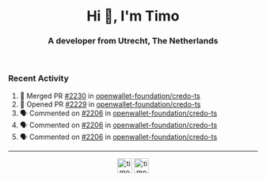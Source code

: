 <h1 align="center">Hi 👋, I'm Timo</h1>
<h3 align="center">A developer from Utrecht, The Netherlands</h3>
<br/>
<!-- https://github.com/rahuldkjain/github-profile-readme-generator --!>

<!--  <p align="left"><img src="https://github-readme-stats.vercel.app/api?username=timoglastra&show_icons=true&count_private=true&" alt="timoglastra" /></p> --!>

<!--
Github language stats
<p align="left"><img src="https://github-readme-stats.vercel.app/api/top-langs/?username=timoglastra&layout=compact" alt="timoglastra" /><p>
-->

<!-- Codestats language stats -->
<!-- <p align="left"><img src="https://codestats-readme.vercel.app/api/top-langs/?username=timoglastra&layout=compact&language_count=12" alt="timoglastra" /><p>    --!>
  
<h3>Recent Activity</h3>

<!--START_SECTION:activity-->
1. 🎉 Merged PR [#2230](https://github.com/openwallet-foundation/credo-ts/pull/2230) in [openwallet-foundation/credo-ts](https://github.com/openwallet-foundation/credo-ts)
2. 💪 Opened PR [#2229](https://github.com/openwallet-foundation/credo-ts/pull/2229) in [openwallet-foundation/credo-ts](https://github.com/openwallet-foundation/credo-ts)
3. 🗣 Commented on [#2206](https://github.com/openwallet-foundation/credo-ts/issues/2206#issuecomment-2721368157) in [openwallet-foundation/credo-ts](https://github.com/openwallet-foundation/credo-ts)
4. 🗣 Commented on [#2206](https://github.com/openwallet-foundation/credo-ts/issues/2206#issuecomment-2721028102) in [openwallet-foundation/credo-ts](https://github.com/openwallet-foundation/credo-ts)
5. 🗣 Commented on [#2206](https://github.com/openwallet-foundation/credo-ts/issues/2206#issuecomment-2721027668) in [openwallet-foundation/credo-ts](https://github.com/openwallet-foundation/credo-ts)
<!--END_SECTION:activity-->

---

<p align="center">
<a href="https://twitter.com/timoglastra" target="blank"><img align="center" src="https://cdn.jsdelivr.net/npm/simple-icons@3.0.1/icons/twitter.svg" alt="timoglastra" height="30" width="30" /></a>
<a href="https://linkedin.com/in/timoglastra" target="blank"><img align="center" src="https://cdn.jsdelivr.net/npm/simple-icons@3.0.1/icons/linkedin.svg" alt="timoglastra" height="30" width="30" /></a>
</p>



